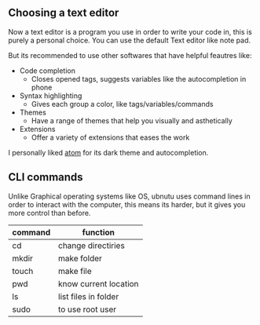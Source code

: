## Choosing a text editor

Now a text editor is a program you use in order to write your code in, this is purely a personal choice. You can use the default Text editor like note pad.

But its recommended to use other softwares that have helpful feautres like:

- Code completion
  - Closes opened tags, suggests variables like the autocompletion in phone
- Syntax highlighting
  - Gives each group a color, like tags/variables/commands
- Themes
  - Have a range of themes that help you visually and asthetically
- Extensions
  - Offer a variety of extensions that eases the work
  
I personally liked [atom](https://atom.io/) for its dark theme and autocompletion.


## CLI commands

Unlike Graphical operating systems like OS, ubnutu uses command lines in order to interact with the computer, this means its harder, but it gives you more control than before.

command | function
------- | --------
cd| change directiries
mkdir| make folder
touch| make file
pwd| know current location
ls| list files in folder
sudo| to use root user
